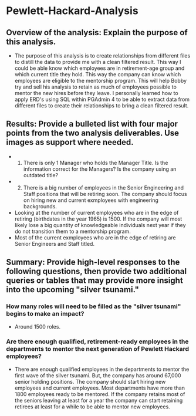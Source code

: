 # Pewlett-Hackard-Analysis


## Overview of the analysis: Explain the purpose of this analysis.
* The purpose of this analysis is to create relationships from different files to distill the data to provide me with a clean filtered result. This way I could be able know which employees are in retirement-age group and which current title they hold. This way the company can know which employees are eligible to the mentorship program. This will help Bobby try and sell his analysis to retain as much of employees possible to mentor the new hires before they leave. I personally learned how to apply ERD's using SQL within PGAdmin 4 to be able to extract data from different files to create their relationships to bring a clean filtered result.
## Results: Provide a bulleted list with four major points from the two analysis deliverables. Use images as support where needed.
* 1. There is only 1 Manager who holds the Manager Title. Is the information correct for the Managers? Is the company using an outdated title?
* 2. There is a big number of employees in the Senior Engineering and Staff positions that will be retiring soon. The company should focus on hiring new and current exmployees with engineering backgrounds.
* Looking at the number of current employees who are in the edge of retiring (birthdates in the year 1965) is 1500. If the company will most likely lose a big quantity of knowledgeable individuals next year if they do not transition them to a mentorship program.
*  Most of the current exmployees who are in the edge of retiring are Senior Engineers and Staff titled.
## Summary: Provide high-level responses to the following questions, then provide two additional queries or tables that may provide more insight into the upcoming "silver tsunami."

### How many roles will need to be filled as the "silver tsunami" begins to make an impact?
* Around 1500 roles.
### Are there enough qualified, retirement-ready employees in the departments to mentor the next generation of Pewlett Hackard employees?
*  There are enough qualified employees in the departments to mentor the first wave of the silver tsunami. But, the company has around 67,000 senior holding positions. The company should start hiring new employees and current employees. Most departments have more than 1800 employees ready to be mentored. If the company retains most of the seniors leaving at least for a year the company can start retaining retirees at least for a while to be able to mentor new employees. 